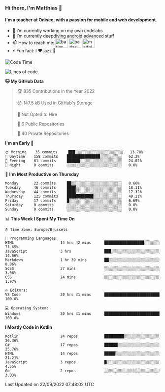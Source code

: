### Hi there, I'm Matthias 👋

#### I'm a teacher at Odisee, with a passion for mobile and web development.

- 🔭 I’m currently working on my own codelabs
- 🌱 I’m currently deepdiving android advanced stuff
- 📫 How to reach me: <a href="https://dev.to/batjas" target="_blank"><img align="center" src="https://raw.githubusercontent.com/rahuldkjain/github-profile-readme-generator/master/src/images/icons/Social/devto.svg" alt="batjas" height="30" width="40" /></a>
<a href="https://twitter.com/batjas" target="_blank"><img align="center" src="https://raw.githubusercontent.com/rahuldkjain/github-profile-readme-generator/master/src/images/icons/Social/twitter.svg" alt="batjas" height="30" width="40" /></a>
<a href="https://linkedin.com/in/matthiasdruwé" target="_blank"><img align="center" src="https://raw.githubusercontent.com/rahuldkjain/github-profile-readme-generator/master/src/images/icons/Social/linked-in-alt.svg" alt="matthiasdruwé" height="30" width="40" /></a>
- ⚡ Fun fact: I ❤ jazz 🎷


<!--START_SECTION:waka-->
![Code Time](http://img.shields.io/badge/Code%20Time-420%20hrs%2034%20mins-blue)

![Lines of code](https://img.shields.io/badge/From%20Hello%20World%20I%27ve%20Written-229%20Thousand%20lines%20of%20code-blue)

**🐱 My GitHub Data** 

> 🏆 835 Contributions in the Year 2022
 > 
> 📦 147.5 kB Used in GitHub's Storage 
 > 
> 🚫 Not Opted to Hire
 > 
> 📜 6 Public Repositories 
 > 
> 🔑 40 Private Repositories  
 > 
**I'm an Early 🐤** 

```text
🌞 Morning    35 commits     ███░░░░░░░░░░░░░░░░░░░░░░   13.78% 
🌆 Daytime    158 commits    ███████████████░░░░░░░░░░   62.2% 
🌃 Evening    61 commits     ██████░░░░░░░░░░░░░░░░░░░   24.02% 
🌙 Night      0 commits      ░░░░░░░░░░░░░░░░░░░░░░░░░   0.0%

```
📅 **I'm Most Productive on Thursday** 

```text
Monday       22 commits     ██░░░░░░░░░░░░░░░░░░░░░░░   8.66% 
Tuesday      46 commits     ████░░░░░░░░░░░░░░░░░░░░░   18.11% 
Wednesday    44 commits     ████░░░░░░░░░░░░░░░░░░░░░   17.32% 
Thursday     125 commits    ████████████░░░░░░░░░░░░░   49.21% 
Friday       17 commits     █░░░░░░░░░░░░░░░░░░░░░░░░   6.69% 
Saturday     0 commits      ░░░░░░░░░░░░░░░░░░░░░░░░░   0.0% 
Sunday       0 commits      ░░░░░░░░░░░░░░░░░░░░░░░░░   0.0%

```


📊 **This Week I Spent My Time On** 

```text
⌚︎ Time Zone: Europe/Brussels

💬 Programming Languages: 
HTML                     14 hrs 42 mins      ██████████████████░░░░░░░   71.65% 
JavaScript               3 hrs               ███░░░░░░░░░░░░░░░░░░░░░░   14.66% 
Markdown                 1 hr 39 mins        ██░░░░░░░░░░░░░░░░░░░░░░░   8.06% 
SCSS                     37 mins             ░░░░░░░░░░░░░░░░░░░░░░░░░   3.06% 
CSS                      24 mins             ░░░░░░░░░░░░░░░░░░░░░░░░░   1.97%

🔥 Editors: 
VS Code                  20 hrs 31 mins      █████████████████████████   100.0%

💻 Operating System: 
Windows                  20 hrs 31 mins      █████████████████████████   100.0%

```

**I Mostly Code in Kotlin** 

```text
Kotlin                   24 repos            █████████░░░░░░░░░░░░░░░░   36.36% 
C#                       17 repos            ██████░░░░░░░░░░░░░░░░░░░   25.76% 
HTML                     14 repos            █████░░░░░░░░░░░░░░░░░░░░   21.21% 
JavaScript               3 repos             █░░░░░░░░░░░░░░░░░░░░░░░░   4.55% 
Go                       2 repos             ░░░░░░░░░░░░░░░░░░░░░░░░░   3.03%

```



 Last Updated on 22/09/2022 07:48:02 UTC
<!--END_SECTION:waka-->

